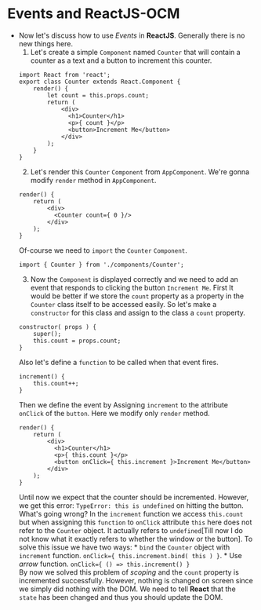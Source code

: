 # Events and ReactJS-OCM
* Now let's discuss how to use *Events* in **ReactJS**. Generally there is no new things here.
    1. Let's create a simple ` Component ` named ` Counter ` that will contain a counter as a text and a button to increment this counter.
    ```
    import React from 'react';
    export class Counter extends React.Component {
        render() {
            let count = this.props.count;
            return (
                <div>
                  <h1>Counter</h1>
                  <p>{ count }</p>
                  <button>Increment Me</button>
                </div>
            );
        }
    }
    ```
    2. Let's render this ` Counter ` ` Component ` from ` AppComponent `. We're gonna modify ` render ` method in ` AppComponent `.
    ```
    render() {
        return (
            <div>
              <Counter count={ 0 }/>
            </div>  
        );
    }
    ```
    Of-course we need to ` import ` the ` Counter ` ` Component `.
    ```
    import { Counter } from './components/Counter';
    ```
    3. Now the ` Component ` is displayed correctly and we need to add an event that responds to clicking the button ` Increment Me `. First It would be better if we store the ` count ` property as a property in the ` Counter ` class itself to be accessed easily. So let's make a ` constructor ` for this class and assign to the class a ` count ` property.
    ```
    constructor( props ) {
        super();
        this.count = props.count;
    }
    ```
    Also let's define a ` function ` to be called when that event fires.
    ```
    increment() {
        this.count++;
    }
    ```
    Then we define the event by Assigning ` increment ` to the attribute ` onClick ` of the ` button `. Here we modify only ` render ` method.
    ```
    render() {
        return (
            <div>
              <h1>Counter</h1>
              <p>{ this.count }</p>
              <button onClick={ this.increment }>Increment Me</button>
            </div>
        );
    }
    ```
    Until now we expect that the counter should be incremented. However, we get this error: ` TypeError: this is undefined ` on hitting the button. What's going wrong? In the ` increment ` function we access ` this.count ` but when assigning this ` function ` to ` onClick ` attribute ` this ` here does not refer to the ` Counter ` object. It actually refers to ` undefined `[Till now I do not know what it exactly refers to whether the window or the button]. To solve this issue we have two ways:
         * ` bind ` the ` Counter ` object with ` increment ` function.
         ` onClick={ this.increment.bind( this ) } `.
         * Use *arrow* function.
         ` onClick={ () => this.increment() } `  
    By now we solved this problem of *scoping* and the ` count ` property is incremented successfully. However, nothing is changed on screen since we simply did nothing with the DOM. We need to tell **React** that the ` state ` has been changed and thus you should update the DOM.
